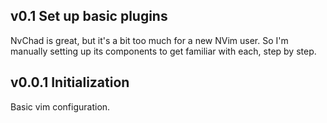 
## v0.1 Set up basic plugins

NvChad is great, but it's a bit too much for a new NVim user. So I'm manually setting up its components to get familiar with each, step by step.

## v0.0.1 Initialization

Basic vim configuration.

